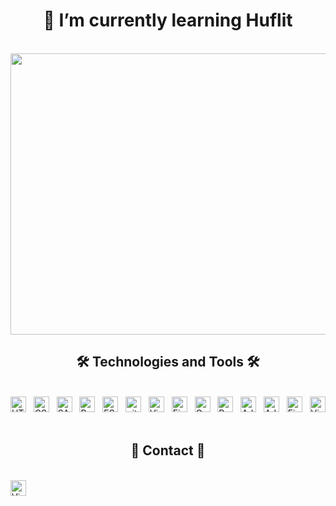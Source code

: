 <h1 align="center">🌱 I’m currently learning Huflit</h1>
<br>
<img srcset="https://img.portaly.cc/2S9JqpBRNcg2eoQ-vqBZ0NYIM1ixnY38Lfasms7BRMg/rs:fill:828/q:75/aHR0cHM6Ly9maXJlYmFzZXN0b3JhZ2UuZ29vZ2xlYXBpcy5jb20vdjAvYi9wb3J0YWx5LWNhOWUxLmFwcHNwb3QuY29tL28vVHhPTFkxZEg4WjVOU3ppc0JSQ2wlMkZoZWFkZXJCYW5uZXI_YWx0PW1lZGlhJnRva2VuPWE1Njg5MjViLTQwZmQtNGE3NC1hMmMzLThkNjY4ZWIyOWE3Mg 1x, https://img.portaly.cc/ctuTnvkCUbq-S64dMZUpkV3tp7may9v1c-d5EZ4wqew/rs:fill:1920/q:75/aHR0cHM6Ly9maXJlYmFzZXN0b3JhZ2UuZ29vZ2xlYXBpcy5jb20vdjAvYi9wb3J0YWx5LWNhOWUxLmFwcHNwb3QuY29tL28vVHhPTFkxZEg4WjVOU3ppc0JSQ2wlMkZoZWFkZXJCYW5uZXI_YWx0PW1lZGlhJnRva2VuPWE1Njg5MjViLTQwZmQtNGE3NC1hMmMzLThkNjY4ZWIyOWE3Mg 2x" src="https://img.portaly.cc/ctuTnvkCUbq-S64dMZUpkV3tp7may9v1c-d5EZ4wqew/rs:fill:1920/q:75/aHR0cHM6Ly9maXJlYmFzZXN0b3JhZ2UuZ29vZ2xlYXBpcy5jb20vdjAvYi9wb3J0YWx5LWNhOWUxLmFwcHNwb3QuY29tL28vVHhPTFkxZEg4WjVOU3ppc0JSQ2wlMkZoZWFkZXJCYW5uZXI_YWx0PW1lZGlhJnRva2VuPWE1Njg5MjViLTQwZmQtNGE3NC1hMmMzLThkNjY4ZWIyOWE3Mg" width="1200" height="450" decoding="async" data-nimg="1" loading="lazy" style="color:transparent">
<h2 align="center">🛠 Technologies and Tools 🛠</h2>
<br>
<!-- https://simpleicons.org/ -->
<span><img src="https://img.shields.io/badge/HTML5-282C34?logo=html5&logoColor=E34F26" alt="HTML5 logo" title="HTML5" height="25" /></span>
&nbsp;
<span><img src="https://img.shields.io/badge/CSS3-282C34?logo=css3&logoColor=1572B6" alt="CSS3 logo" title="CSS3" height="25" /></span>
&nbsp;
<span><img src="https://img.shields.io/badge/Sass-282C34?logo=sass&logoColor=CC6699" alt="SASS logo" title="SASS" height="25" /></span>
&nbsp;
<span><img src="https://img.shields.io/badge/Bootstrap-282C34?logo=bootstrap&logoColor=7952B3" alt="Bootstrap logo" title="Bootstrap" height="25" /></span>
&nbsp;
<span><img src="https://img.shields.io/badge/ESLint-282C34?logo=eslint&logoColor=4B32C3" alt="ESLint logo" title="ESLint" height="25" /></span>
&nbsp;
<span><img src="https://img.shields.io/badge/git-282C34?logo=git&logoColor=F05032" alt="git logo" title="git" height="25" /></span>
&nbsp;
<span><img src="https://img.shields.io/badge/VS%20Code-282C34?logo=visual-studio-code&logoColor=007ACC" alt="Visual Studio Code logo" title="Visual Studio Code" height="25" /></span>
&nbsp;
<span><img src="https://img.shields.io/badge/Firebase-282C34?logo=firebase&logoColor=FFCA28" alt="Firebase logo" title="Firebase" height="25" /></span>
&nbsp;
<span><img src="https://img.shields.io/badge/C%20sharp-282C34?logo=csharp&logoColor=#452170" alt="Csharp" title="Csharp" height="25" /></span>
&nbsp;
<span><img src="https://img.shields.io/badge/Python-282C34?logo=Python&logoColor=#3776AB" alt="Python" title="Python" height="25" /></span>
&nbsp;
<span><img src="https://img.shields.io/badge/Adobe%20Photoshop-282C34?logo=adobephotoshop&logoColor=#31A8FF" alt="Adobe Photoshop" title="Adobe Photoshop" height="25" /></span>
&nbsp;
<span><img src="https://img.shields.io/badge/Adobe%20Premierepro-282C34?logo=adobepremierepro&logoColor=#9999FF" alt="Adobe Premierepro" title="Adobe Premierepro" height="25" /></span>
&nbsp;
<span><img src="https://img.shields.io/badge/Figma-282C34?logo=figma&logoColor=#F24E1E" alt="Figma" title="Figma" height="25" /></span>
&nbsp;
<span><img src="https://img.shields.io/badge/Visual%29Studio-282C34?logo=visualstudio&logoColor=#5C2D91" alt="Visual Studio" title="Visual Studio" height="25" /></span>
&nbsp;
<h2 align="center">💬 Contact 💬</h2><br>
<span><img src="https://img.shields.io/badge/Facebook-282C34?logo=Facebook&logoColor=007ACC" alt="Visual Studio" title="Visual Studio" height="25" /></span>
&nbsp;
<!--
**An8bit/An8bit** is a ✨ _special_ ✨ repository because its `README.md` (this file) appears on your GitHub profile.

Here are some ideas to get you started:

- 🔭 I’m currently working on ...
- 🌱 I’m currently learning ...
- 👯 I’m looking to collaborate on ...
- 🤔 I’m looking for help with ...
- 💬 Ask me about ...
- 📫 How to reach me: ...
- 😄 Pronouns: ...
- ⚡ Fun fact: ...
-->
